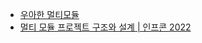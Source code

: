 - [우아한 멀티모듈](https://youtu.be/nH382BcycHc?si=M1JD93JI-87Jc52S)
- [멀티 모듈 프로젝트 구조와 설계 | 인프콘 2022](https://youtu.be/ipDzLJK-7Kc?si=cXYax-kco4ILcdAY)



